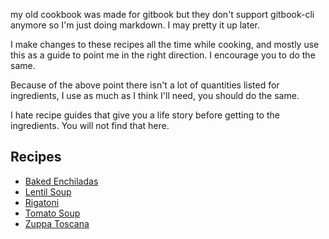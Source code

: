 my old cookbook was made for gitbook but they don't support gitbook-cli anymore so I'm just doing markdown. I may pretty it up later.

I make changes to these recipes all the time while cooking, and mostly use this as a guide to point me in the right direction. I encourage you to do the same.

Because of the above point there isn't a lot of quantities listed for ingredients, I use as much as I think I'll need, you should do the same.

I hate recipe guides that give you a life story before getting to the ingredients.
You will not find that here.


## Recipes
- [Baked Enchiladas](./baked-enchiladas/)
- [Lentil Soup](./lentil-soup/)
- [Rigatoni](./rigatoni)
- [Tomato Soup](./tomato-soup/)
- [Zuppa Toscana](./zuppa-toscana/)
